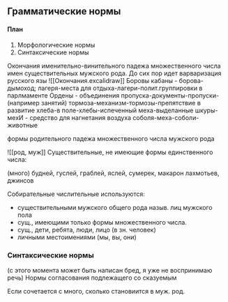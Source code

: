 ## Грамматические нормы
#### План
1. Морфологические нормы
2. Синтаксические нормы

Окончания именительно-винительного падежа множественного числа имен существительных мужского рода.
До сих пор идет варваризация русского язы
![[Окончания.excalidraw]]
Боровы кабаны - борова-дымоход;
лагеря-места для отдыха-лагери-полит.группировки в парлмаменте
Ордены - объединения 
пропуска-документы-пропуски-(например занятий)
тормоза-механизм-тормозы-препятствие в развитие
хлеба-в поле-хлебы-испеченный
меха-выделанные шкуры- мехИ - средство для нагнетания воздуха
соболя-меха-соболи-животные

формы родительного падежа множественного числа мужского рода

![[род, муж]]
Существительные, не имеющие формы единственного числа: 

(много) будней, гуслей, граблей, яслей, сумерек, макарон
лахмотьев, джинсов

Собирательные числительные используются:
- существительными мужского общего рода назыв. лиц мужского пола
- сущ., имеющими только формы множественного числа. 
- сущ., дети, ребята, люди, лицо (в зн. человек)
- личными местоимениями (мы, вы, они)


### Синтаксические нормы

(с этого момента может быть написан бред, я уже не воспринимаю речь)
Нормы согласования подлежащего со сказуемым

Если сочетается с много, сколько становиится в муж. род. 

